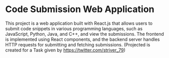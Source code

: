 # Code Submission Web Application

This project is a web application built with React.js that allows users to submit code snippets in various programming languages, such as JavaScript, Python, Java, and C++, and view the submissions. The frontend is implemented using React components, and the backend server handles HTTP requests for submitting and fetching submissions.
(Projected is created for a Task given by https://twitter.com/striver_79)

